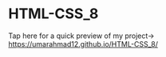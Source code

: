 # HTML-CSS_8
Tap here for a quick preview of my project->
 https://umarahmad12.github.io/HTML-CSS_8/
